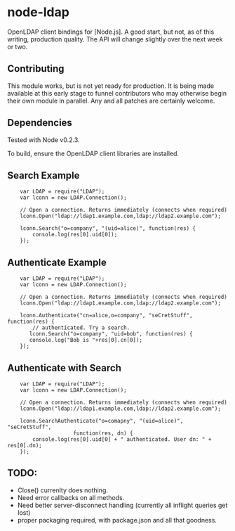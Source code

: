 node-ldap
=========

OpenLDAP client bindings for [Node.js]. A good start, but not, as of
this writing, production quality. The API will change slightly over
the next week or two.

Contributing
------------

This module works, but is not yet ready for production. It is being
made available at this early stage to funnel contributors who may
otherwise begin their own module in parallel. Any and all patches are
certainly welcome.

Dependencies
------------

Tested with Node v0.2.3.

To build, ensure the OpenLDAP client libraries are installed.

Search Example
--------------

        var LDAP = require("LDAP");
        var lconn = new LDAP.Connection();
        
        // Open a connection. Returns immediately (connects when required)
        lconn.Open("ldap://ldap1.example.com,ldap://ldap2.example.com");

        lconn.Search("o=company", "(uid=alice)", function(res) {
            console.log(res[0].uid[0]);
        }); 

Authenticate Example
--------------------

        var LDAP = require("LDAP");
        var lconn = new LDAP.Connection();

        // Open a connection. Returns immediately (connects when required)
        lconn.Open("ldap://ldap1.example.com,ldap://ldap2.example.com");

        lconn.Authenticate("cn=alice,o=company", "seCretStuff", function(res) {
            // authenticated. Try a search.
           lconn.Search("o=company", "uid=bob", function(res) {
           console.log("Bob is "+res[0].cn[0]);
        });                                        

Authenticate with Search
------------------------

        var LDAP = require("LDAP");
        var lconn = new LDAP.Connection();

        // Open a connection. Returns immediately (connects when required)
        lconn.Open("ldap://ldap1.example.com,ldap://ldap2.example.com");

        lconn.SearchAuthenticate("o=comapny", "(uid=alice)", "seCretStuff",
                         function(res, dn) {
            console.log(res[0].uid[0] + " authenticated. User dn: " + res[0].dn);
        });


TODO:
-----

* Close() currenlty does nothing. 
* Need error callbacks on all methods.
* Need better server-disconnect handling (currently all inflight
  queries get lost)
* proper packaging required, with package.json and all that goodness.
